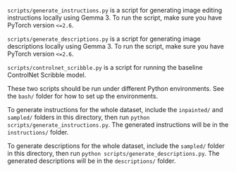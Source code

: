 `scripts/generate_instructions.py` is a script for generating image editing instructions locally using Gemma 3. To run the script, make sure you have PyTorch version `<=2.6`.

`scripts/generate_descriptions.py` is a script for generating image descriptions locally using Gemma 3. To run the script, make sure you have PyTorch version `<=2.6`.

`scripts/controlnet_scribble.py` is a script for running the baseline ControlNet Scribble model.

These two scripts should be run under different Python environments. See the `bash/` folder for how to set up the environments.

To generate instructions for the whole dataset, include the `inpainted/` and `sampled/` folders in this directory, then run `python scripts/generate_instructions.py`. The generated instructions will be in the `instructions/` folder.

To generate descriptions for the whole dataset, include the `sampled/` folder in this directory, then run `python scripts/generate_descriptions.py`. The generated descriptions will be in the `descriptions/` folder.
